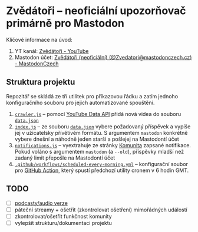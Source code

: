 # Zvědátoři – neoficiální upozorňovač primárně pro Mastodon
Klíčové informace na úvod:
1. YT kanál: [Zvědátoři - YouTube](https://www.youtube.com/@Zvedatori/featured)
1. Mastodon účet: [Zvědátoři (neoficiální) (@Zvedatori@mastodonczech.cz) - MastodonCzech](https://mastodonczech.cz/@Zvedatori)

## Struktura projektu
Repozitář se skládá ze tří utilitek pro příkazovou řádku a zatím jednoho konfiguračního
souboru pro jejich automatizované spouštění.

1. [`crawler.js`](./crawler.js) – pomocí [YouTube Data API](https://developers.google.com/youtube/v3)
	přidá nová videa do souboru [`data.json`](./data.json)
1. [`index.js`](./index.js) – ze souboru [`data.json`](./data.json) vybere požadovaný příspěvek
	a vypíše jej v užicatelsky přívětivém formátu. S argumentem
	`mastodon` konkrétně vybere dnešní a náhodně jeden starší
	a pošlejej na Mastodontí účet
1. [`notifications.js`](./notifications.js) – vyextrahuje ze stránky [Komunita](https://www.youtube.com/@Zvedatori/community)
	zapsané notifikace. Pokud voláno s argumentem `mastodon` (a `--old`),
	příspěvky mladší než zadaný limit přepošle na Mastodontí účet
1. [`.github/workflows/scheduled-every-morning.yml`](./.github/workflows/scheduled-every-morning.yml) – konfigurační soubor
	pro [GitHub Action](https://docs.github.com/en/actions), který spustí předchozí
	utility cronem v 6 hodin GMT.

## TODO
- [ ] [podcasty/audio verze](https://www.youtube.com/redirect?event=video_description&redir_token=QUFFLUhqbWZ0dThrdHd1RGFoZlpnVUluSW5PbVlCaF9fZ3xBQ3Jtc0tsdTF5eFhJTXZpNjdhMUJ4d0M0SzI2dU9FQjdTcW16eUV0MzRWaS1ETG83NmgwQjJIQ09JcHlPRWd2RXhYRmhnU2JXVm4xd2F5RjN1Q0NnME9DbWRlTEVyRTZ4ZzNlNFBLUXFzd1FBbHJyT21XU0FFMA&q=https%3A%2F%2Fanchor.fm%2Fzvedatori&v=6YqlMOh4_iQ)
- [ ] páteční streamy + ošetřit (zkontrolovat ošetření) mimořádných událostí
- [ ] zkontrolovat/ošetřit funkčnost komunity
- [ ] vylepšit strukturu/dokumentaci projektu
